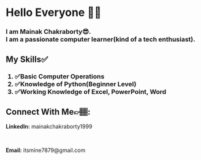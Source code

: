 <h1>Hello Everyone 👋🏽</h1>
<h3>I am Mainak Chakraborty😎.<br> I am a passionate computer learner(kind of a tech enthusiast). </h3>
<h2><b> My Skills✅</b></h2>
<ol><h3>
<li>✅Basic Computer Operations</li>
<li>✅Knowledge of Python(Beginner Level)</li>
<li>✅Working Knowledge of Excel, PowerPoint, Word</li></h3>
</ol>
<h2><b>Connect With Me👉🏽:</b></h2>
<p><b>LinkedIn:</b> mainakchakraborty1999</p><br>
<p><b>Email:</b> itsmine7879@gmail.com</p>
